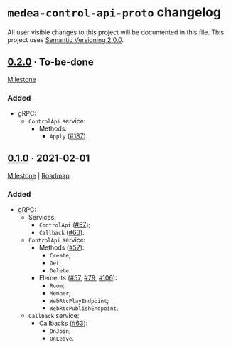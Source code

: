 `medea-control-api-proto` changelog
===================================

All user visible changes to this project will be documented in this file. This project uses [Semantic Versioning 2.0.0].




## [0.2.0] · To-be-done
[0.2.0]: /../../tree/medea-control-api-proto-0.2.0/proto/control-api

[Milestone](/../../milestone/2)

### Added

- gRPC:
    - `ControlApi` service:
        - Methods:
            - `Apply` ([#187]).

[#187]: /../../pull/187




## [0.1.0] · 2021-02-01
[0.1.0]: /../../tree/medea-control-api-proto-0.1.0/proto/control-api

[Milestone](/../../milestone/2) | [Roadmap](/../../issues/27)

### Added

- gRPC:
    - Services:
        - `ControlApi` ([#57]);
        - `Callback` ([#63]).
    - `ControlApi` service:
        - Methods ([#57]):
            - `Create`;
            - `Get`;
            - `Delete`.
        - Elements ([#57], [#79], [#106]):
            - `Room`;
            - `Member`;
            - `WebRtcPlayEndpoint`;
            - `WebRtcPublishEndpoint`.
    - `Callback` service:
        - Callbacks ([#63]):
            - `OnJoin`;
            - `OnLeave`.

[#57]: /../../pull/57
[#63]: /../../pull/63
[#79]: /../../pull/79
[#106]: /../../pull/106





[Semantic Versioning 2.0.0]: https://semver.org
